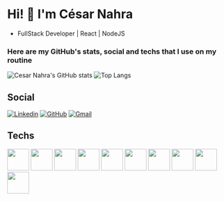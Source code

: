 # Hi! 👋 I'm César Nahra 
 - FullStack Developer | React | NodeJS

### Here are my GitHub's stats, social and techs that I use on my routine

![Cesar Nahra's GitHub stats](https://github-readme-stats.vercel.app/api?username=CesarNahra&show_icons=true&theme=transparent&border_color=dfdfdf&hide_title=true)
![Top Langs](https://github-readme-stats.vercel.app/api/top-langs/?username=CesarNahra&layout=compact&border_color=dfdfdf)


## Social
[![Linkedin](https://img.shields.io/badge/LinkedIn-0077B5?style=for-the-badge&logo=linkedin&logoColor=white)](https://www.linkedin.com/in/c%C3%A9sar-sant-anna-nahra-bb52b9256/)
[![GitHub](https://img.shields.io/badge/GitHub-100000?style=for-the-badge&logo=github&logoColor=white)](https://github.com/cesarnahra/)
[![Gmail](https://img.shields.io/badge/Gmail-D14836?style=for-the-badge&logo=gmail&logoColor=white)]()


## Techs

<img widht='50' height='50' src="https://cdn.jsdelivr.net/gh/devicons/devicon/icons/html5/html5-plain.svg" />

<img widht='50' height='50' src="https://cdn.jsdelivr.net/gh/devicons/devicon/icons/css3/css3-plain.svg" />

<img widht='50' height='50' src="https://cdn.jsdelivr.net/gh/devicons/devicon/icons/react/react-original.svg" />

<img widht='50' height='50' src="https://cdn.jsdelivr.net/gh/devicons/devicon/icons/nodejs/nodejs-original.svg" />

<img widht='50' height='50' src="https://cdn.jsdelivr.net/gh/devicons/devicon/icons/javascript/javascript-original.svg" />

<img widht='50' height='50' src="https://cdn.jsdelivr.net/gh/devicons/devicon/icons/postgresql/postgresql-plain.svg" />

<img widht='50' height='50' src="https://cdn.jsdelivr.net/gh/devicons/devicon/icons/bootstrap/bootstrap-plain.svg" />
<img widht='50' height='50' src="https://cdn.jsdelivr.net/gh/devicons/devicon/icons/express/express-original.svg" />

<img widht='50' height='50' src="https://cdn.jsdelivr.net/gh/devicons/devicon/icons/sequelize/sequelize-original.svg" />

<img widht='50' height='50' src="https://cdn.jsdelivr.net/gh/devicons/devicon/icons/docker/docker-plain.svg" />



          
          
          
